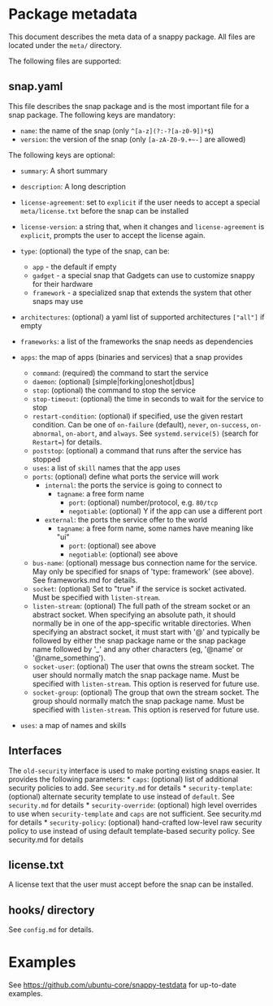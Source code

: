 # Package metadata

This document describes the meta data of a snappy package. All files
are located under the `meta/` directory.

The following files are supported:

## snap.yaml

This file describes the snap package and is the most important file
for a snap package. The following keys are mandatory:

* `name`: the name of the snap (only `^[a-z](?:-?[a-z0-9])*$`)
* `version`: the version of the snap (only `[a-zA-Z0-9.+~-]` are allowed)

The following keys are optional:

* `summary`: A short summary
* `description`: A long description
* `license-agreement`: set to `explicit` if the user needs to accept a
  special `meta/license.txt` before the snap can be installed
* `license-version`: a string that, when it changes and
  `license-agreement` is `explicit`, prompts the user to accept the
  license again.
* `type`: (optional) the type of the snap, can be:
    * `app` - the default if empty
    * `gadget` - a special snap that Gadgets can use to customize snappy for
            their hardware
    * `framework` - a specialized snap that extends the system that other
                  snaps may use

* `architectures`: (optional) a yaml list of supported architectures
                   `["all"]` if empty
* `frameworks`: a list of the frameworks the snap needs as dependencies

* `apps`: the map of apps (binaries and services) that a snap provides
    * `command`: (required) the command to start the service
    * `daemon`: (optional) [simple|forking|oneshot|dbus]
    * `stop`: (optional) the command to stop the service
    * `stop-timeout`: (optional) the time in seconds to wait for the
                      service to stop
    * `restart-condition`: (optional) if specified, use the given restart
      condition. Can be one of `on-failure` (default), `never`, `on-success`,
      `on-abnormal`, `on-abort`, and `always`. See `systemd.service(5)`
      (search for `Restart=`) for details.
    * `poststop`: (optional) a command that runs after the service has stopped
    * `uses`: a list of `skill` names that the app uses
    * `ports`: (optional) define what ports the service will work
        * `internal`: the ports the service is going to connect to
            * `tagname`: a free form name
                * `port`: (optional) number/protocol, e.g. `80/tcp`
                * `negotiable`: (optional) Y if the app can use a different port
        * `external`: the ports the service offer to the world
            * `tagname`: a free form name, some names have meaning like "ui"
                * `port`: (optional) see above
                * `negotiable`: (optional) see above
    * `bus-name`: (optional) message bus connection name for the service.
      May only be specified for snaps of 'type: framework' (see above). See
      frameworks.md for details.
    * `socket`: (optional) Set to "true" if the service is socket activated.
                Must be specified with `listen-stream`.
    * `listen-stream`: (optional) The full path of the stream socket or an
                abstract socket. When specifying an absolute path, it should
                normally be in one of the app-specific writable directories.
                When specifying an abstract socket, it must start with '@' and
                typically be followed by either the snap package name or the
                snap package name followed by '\_' and any other characters
                (eg, '@name' or '@name\_something').
    * `socket-user`: (optional) The user that owns the stream socket. The user
                     should normally match the snap package name. Must be
                     specified with `listen-stream`. This option is reserved
                     for future use.
    * `socket-group`: (optional) The group that own the stream socket. The
                      group should normally match the snap package name. Must
                      be specified with `listen-stream`. This option is
                      reserved for future use.

* `uses`: a map of names and skills

## Interfaces

The `old-security` interface is used to make porting existing snaps easier.
It provides the following parameters:
    * `caps`: (optional) list of additional security policies to add.
              See `security.md` for details
    * `security-template`: (optional) alternate security template to use
                           instead of `default`. See `security.md` for details
    * `security-override`: (optional) high level overrides to use when
                           `security-template` and `caps` are not
                           sufficient.  See security.md for details
    * `security-policy`: (optional) hand-crafted low-level raw security
                         policy to use instead of using default
                         template-based  security policy. See
                         security.md for details


## license.txt

A license text that the user must accept before the snap can be
installed.

## hooks/ directory

See `config.md` for details.

# Examples

See https://github.com/ubuntu-core/snappy-testdata for up-to-date examples.
